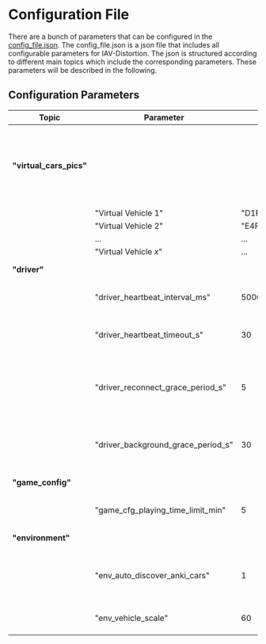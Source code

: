 # Configuration File
There are a bunch of parameters that can be configured in the [config_file.json](../../src/config_file.json).
The config_file.json is a json file that includes all configurable parameters for IAV-Distortion.
The json is structured according to different main topics which include the corresponding parameters.
These parameters will be described in the following.

## Configuration Parameters

| Topic                   | Parameter                          | Default value           | type  | Description                                                                                                                                                                                        |
|-------------------------|------------------------------------|-------------------------|-------|----------------------------------------------------------------------------------------------------------------------------------------------------------------------------------------------------|
| **"virtual_cars_pics"** |                                    |                         |       | **Contains dictionary of {`virtual_vehicle_id`: `image_name`}. Images have to be placed in `static/images/Virtual_Vehicles`. No limit for max images. But make sure to use correct vehicle id's!** |
|                         | "Virtual Vehicle 1"                | "D1FFAF51CB30_top.webp" | str   | Image file name                                                                                                                                                                                    |
|                         | "Virtual Vehicle 2"                | "E4FD708CB27D_top.webp" | str   | Image file name                                                                                                                                                                                    |
|                         | ...                                | ...                     | str   | Image file name                                                                                                                                                                                    |
|                         | "Virtual Vehicle _x_"              | ...                     | str   | Image file name                                                                                                                                                                                    |
| **"driver"**            |                                    |                         |       | **Parameters regarding the driver ui.**                                                                                                                                                            |
|                         | "driver_heartbeat_interval_ms"     | 5000                    | int   | Interval in ms used to send a heartbeat from a driver ui client to the server.                                                                                                                     |
|                         | "driver_heartbeat_timeout_s"       | 30                      | int   | Time after which a player gets removed from the game if the server didn't received a heartbeat from the client.                                                                                    |
|                         | "driver_reconnect_grace_period_s"  | 5                       | int   | If disconnected player reconnects to the server in this period after disconnecting, the player will remain in the game. Otherwise the player will be removed from the game.                        |
|                         | "driver_background_grace_period_s" | 30                      | int   | Period until a player will be removed from the game because he navigated away from the driver ui, to prevent inactive players remain in the game.                                                  |
| **"game_config"**       |                                    |                         |       | **Parameters regarding the game configuration.**                                                                                                                                                   |
|                         | "game_cfg_playing_time_limit_min"  | 5                       | int   | Period until a player will be removed from the game, because of his playing time.                                                                                                                  |
| **"environment"**       |                                    |                         |       | **Parameters regarding the game environment**                                                                                                                                                      |
|                         | "env_auto_discover_anki_cars"      | 1                       | bool  | If True, the system scans periodically for Anki cars and automatically connects to them if they are **not placed on the charger**.                                                                 |
|                         | "env_vehicle_scale"                | 60                      | float | Scale of the model cars (length_real_car / length_model_car)                                                                                                                                       |


